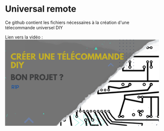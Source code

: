 # Universal remote
Ce github contient les fichiers nécessaires à la création d'une télecommande universel DIY

Lien vers la vidéo : 
![alt text](https://github.com/electrocodeur/telecommande_r1p/blob/main/R1P_mini.png?raw=true)
